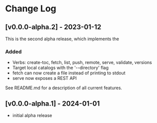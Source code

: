 # Change Log

## [v0.0.0-alpha.2] - 2023-01-12

This is the second alpha release, which implements the 

### Added

- Verbs: create-toc, fetch, list, push, remote, serve, validate, versions 
- Target local catalogs with the '--directory' flag
- fetch can now create a file instead of printing to stdout 
- serve now exposes a REST API

See README.md for a description of all current features.


## [v0.0.0-alpha.1] - 2024-01-01

* initial alpha release
